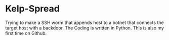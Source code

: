 # Kelp-Spread
Trying to make a SSH worm that appends host to a botnet that connects the target host with a backdoor. The Coding is written in Python. This is also my first time on Github.
